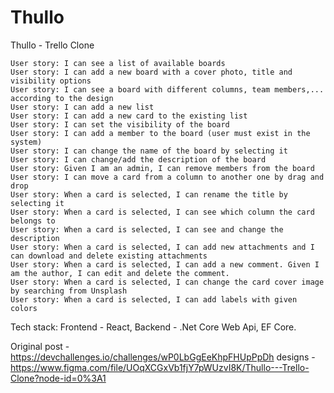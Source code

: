# Thullo
Thullo - Trello Clone


    User story: I can see a list of available boards
    User story: I can add a new board with a cover photo, title and visibility options
    User story: I can see a board with different columns, team members,... according to the design
    User story: I can add a new list
    User story: I can add a new card to the existing list
    User story: I can set the visibility of the board
    User story: I can add a member to the board (user must exist in the system)
    User story: I can change the name of the board by selecting it
    User story: I can change/add the description of the board
    User story: Given I am an admin, I can remove members from the board
    User story: I can move a card from a column to another one by drag and drop
    User story: When a card is selected, I can rename the title by selecting it
    User story: When a card is selected, I can see which column the card belongs to
    User story: When a card is selected, I can see and change the description
    User story: When a card is selected, I can add new attachments and I can download and delete existing attachments
    User story: When a card is selected, I can add a new comment. Given I am the author, I can edit and delete the comment.
    User story: When a card is selected, I can change the card cover image by searching from Unsplash
    User story: When a card is selected, I can add labels with given colors

Tech stack: Frontend - React, Backend - .Net Core Web Api, EF Core.

Original post - https://devchallenges.io/challenges/wP0LbGgEeKhpFHUpPpDh
designs - https://www.figma.com/file/UOqXCGxVb1fjY7pWUzvI8K/Thullo---Trello-Clone?node-id=0%3A1
